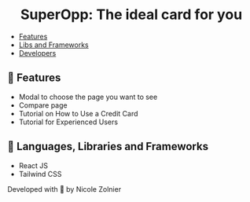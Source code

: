 <h1 align="center">
  <br>
  SuperOpp: The ideal card for you
  <br>
</h1>

<a name="menu"></a>
- [Features](#features)
- [Libs and Frameworks](#libs)
- [Developers](#devs)

<a id="features"></a>
## 💸 Features
* Modal to choose the page you want to see
* Compare page
* Tutorial on How to Use a Credit Card
* Tutorial for Experienced Users

<a id="libs"></a>
## 💸 Languages, Libraries and Frameworks
* React JS
* Tailwind CSS

Developed with 🧡 by Nicole Zolnier
